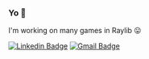 ### Yo :metal:

I'm working on many games in Raylib 😛

[![Linkedin Badge](https://img.shields.io/badge/-LinkedIn-blue?style=flat-square&logo=Linkedin&logoColor=white)](https://www.linkedin.com/in/bernardosod/)
[![Gmail Badge](https://img.shields.io/badge/Gmail-D14836?style=flat-square&logo=gmail&logoColor=white)](bernardosod@gmail.com)

